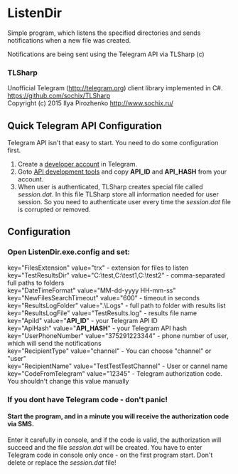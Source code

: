 # ListenDir
Simple program, which listens the specified directories and sends notifications when a new file was created.<br />

Notifications are being sent using the Telegram API via TLSharp (c)

### TLSharp
Unofficial Telegram (http://telegram.org) client library implemented in C#.<br />
https://github.com/sochix/TLSharp<br />
Copyright (c) 2015 Ilya Pirozhenko http://www.sochix.ru/<br />

## Quick Telegram API Configuration
Telegram API isn't that easy to start. You need to do some configuration first.

1. Create a [developer account](https://my.telegram.org/) in Telegram. 
1. Goto [API development tools](https://my.telegram.org/apps) and copy **API_ID** and **API_HASH** from your account.
1. When user is authenticated, TLSharp creates special file called _session.dat_. In this file TLSharp store all information needed for user session. So you need to authenticate user every time the _session.dat_ file is corrupted or removed.

## Configuration
### Open ListenDir.exe.config and set:
key="FilesExtension" value="trx" - extension for files to listen<br />
key="TestResultsDir" value="C:\\test,C:\\test1,C:\\test2" - comma-separated full paths to folders<br />
key="DateTimeFormat" value="MM-dd-yyyy HH-mm-ss"<br />
key="NewFilesSearchTimeout" value="600" - timeout in seconds<br />
key="ResultsLogFolder" value=".\Logs" - full path to folder with results list<br />
key="ResultsLogFile" value="TestResults.log" - results file name<br />
key="ApiId" value="**API_ID**" - your Telegram API ID<br />
key="ApiHash" value="**API_HASH**" - your Telegram API hash<br />
key="UserPhoneNumber" value="375291223344" - phone number of user, which will send the notifications<br />
key="RecipientType" value="channel" - You can choose "channel" or "user"<br />
key="RecipientName" value="TestTestTestChannel" - User or cannel name<br />
key="CodeFromTelegram" value="12345" - Telegram authorization code. You shouldn't change this value manually<br />

### If you dont have Telegram code - don't panic!<br />
#### Start the program, and in a minute you will receive the authorization code via SMS.<br />
Enter it carefully in console, and if the code is valid, the authorization will succeed and the file *_session.dat_* will be created. You have to enter Telegram code in console only once - on the first program start. Don't delete or replace the *_session.dat_* file!

